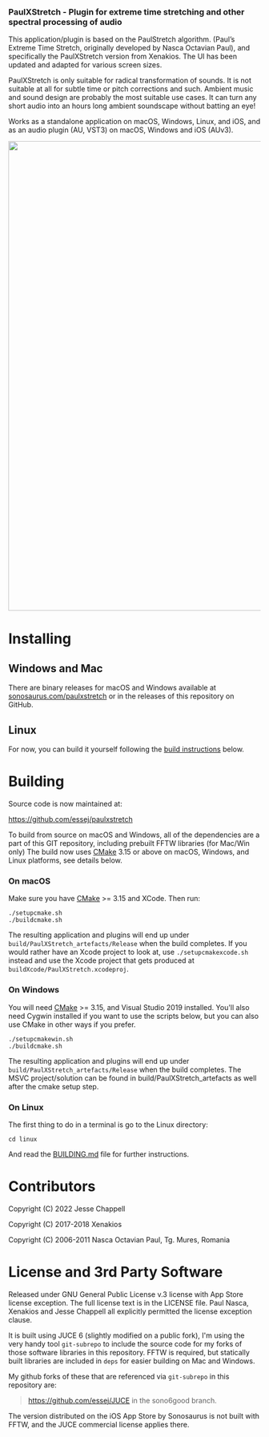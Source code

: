 ### PaulXStretch - Plugin for extreme time stretching and other spectral processing of audio

This application/plugin is based on the PaulStretch algorithm. (Paul’s Extreme Time Stretch, originally developed by Nasca Octavian Paul), and specifically the PaulXStretch version from Xenakios. The UI has been updated and adapted for various screen sizes.

PaulXStretch is only suitable for radical transformation of sounds. It is not suitable at all for subtle time or pitch corrections and such. Ambient music and sound design are probably the most suitable use cases. It can turn any short audio into an hours long ambient soundscape without batting an eye!

Works as a standalone application on macOS, Windows, Linux, and iOS, and as an audio plugin (AU, VST3) on macOS, Windows and iOS (AUv3).


<img src="https://sonosaurus.com/paulxstretch/assets/images/paulxstretch_screenshot.png" width="938" />

# Installing

## Windows and Mac
There are binary releases for macOS and Windows available at [sonosaurus.com/paulxstretch](https://sonosaurus.com/paulxstretch) or in the releases of this repository on GitHub.

## Linux

For now, you can build it yourself following the [build instructions](#on-linux) below.


# Building

Source code is now maintained at:

https://github.com/essej/paulxstretch

To build from source on macOS and Windows, all of the dependencies are a part of this GIT repository, including prebuilt FFTW libraries (for Mac/Win only) 
The build now uses [CMake](https://cmake.org) 3.15 or above on macOS, Windows, and Linux platforms, see
details below.


### On macOS

Make sure you have [CMake](https://cmake.org) >= 3.15 and XCode. Then run:
```
./setupcmake.sh
./buildcmake.sh
``` 
The resulting application and plugins will end up under `build/PaulXStretch_artefacts/Release`
when the build completes. If you would rather have an Xcode project to look
at, use `./setupcmakexcode.sh` instead and use the Xcode project that gets
produced at `buildXcode/PaulXStretch.xcodeproj`.

### On Windows

You will need [CMake](https://cmake.org) >= 3.15, and  Visual Studio 2019
installed. You'll also need Cygwin installed if you want to use the scripts
below, but you can also use CMake in other ways if you prefer.

```
./setupcmakewin.sh
./buildcmake.sh
``` 
The resulting application and plugins will end up under `build/PaulXStretch_artefacts/Release`
when the build completes. The MSVC project/solution can be found in
build/PaulXStretch_artefacts as well after the cmake setup step.


### On Linux

The first thing to do in a terminal is go to the Linux directory:

    cd linux

And read the [BUILDING.md](linux/BUILDING.md) file for
further instructions.

  

# Contributors

Copyright (C) 2022 Jesse Chappell

Copyright (C) 2017-2018 Xenakios

Copyright (C) 2006-2011 Nasca Octavian Paul, Tg. Mures, Romania


# License and 3rd Party Software

Released under GNU General Public License v.3 license with App Store license
exception. The full license text is in the LICENSE file. Paul Nasca, Xenakios and Jesse Chappell all explicitly permitted the license exception clause.


It is built using JUCE 6 (slightly modified on a public fork), I'm using the very handy tool `git-subrepo` to include the source code for my forks of those software libraries in this repository.
FFTW is required, but statically built libraries are included in `deps` for easier building on Mac and Windows.

My github forks of these that are referenced via `git-subrepo` in this repository are:

> https://github.com/essej/JUCE  in the sono6good branch.

The version distributed on the iOS App Store by Sonosaurus is not built with FFTW, and the JUCE commercial license applies there.





